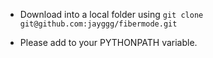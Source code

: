 



- Download into a local folder using  `git clone git@github.com:jayggg/fibermode.git`


- Please add <your-full-path-to-folder-enclosing-fibermode> to your
  PYTHONPATH variable.

